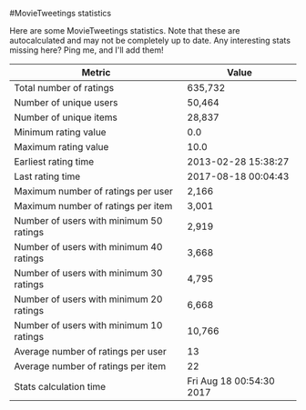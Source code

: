 #MovieTweetings statistics

Here are some MovieTweetings statistics. Note that these are autocalculated and may not be completely up to date. Any interesting stats missing here? Ping me, and I'll add them!

Metric | Value
--- | ---
Total number of ratings                 | 635,732
Number of unique users                  | 50,464
Number of unique items                  | 28,837
Minimum rating value                    | 0.0
Maximum rating value                    | 10.0
Earliest rating time                    | 2013-02-28 15:38:27
Last rating time                        | 2017-08-18 00:04:43
Maximum number of ratings per user      | 2,166
Maximum number of ratings per item      | 3,001
Number of users with minimum 50 ratings | 2,919
Number of users with minimum 40 ratings | 3,668
Number of users with minimum 30 ratings | 4,795
Number of users with minimum 20 ratings | 6,668
Number of users with minimum 10 ratings | 10,766
Average number of ratings per user      | 13
Average number of ratings per item      | 22
Stats calculation time                  | Fri Aug 18 00:54:30 2017

